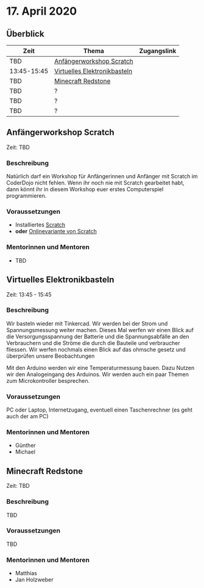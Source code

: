 # 17. April 2020


## Überblick

| Zeit        | Thema                                                             | Zugangslink                                                |
|-------------|-------------------------------------------------------------------|------------------------------------------------------------|
| TBD         | [Anfängerworkshop Scratch](#anfängerworkshop-scratch)             |                                                            |
| 13:45-15:45 | [Virtuelles Elektronikbasteln](#virtuelles-elektronikbasteln)     |                                                            |
| TBD         | [Minecraft Redstone](#minecraft-redstone)                         |                                                            |
| TBD         | ?                                                                 |                                                            |
| TBD         | ?                                                                 |                                                            |
| TBD         | ?                                                                 |                                                            |


## Anfängerworkshop Scratch

Zeit: TBD

### Beschreibung

Natürlich darf ein Workshop für Anfängerinnen und Anfänger mit Scratch im CoderDojo nicht fehlen. Wenn ihr noch nie mit Scratch gearbeitet habt, dann könnt ihr in diesem Workshop euer erstes Computerspiel programmieren.

### Voraussetzungen

* Installiertes [Scratch](https://scratch.mit.edu/download)
* **oder** [Onlinevariante von Scratch](https://scratch.mit.edu/)

### Mentorinnen und Mentoren

* TBD


## Virtuelles Elektronikbasteln

Zeit: 13:45 - 15:45

### Beschreibung

Wir basteln wieder mit Tinkercad. Wir werden bei der Strom und Spannungsmessung weiter machen. Dieses Mal werfen wir einen Blick auf die Versorgungsspannung der Batterie und die Spannungsabfälle an den Verbrauchern und die Ströme die durch die Bauteile und verbraucher fliessen. Wir werfen nochmals einen Blick auf das ohmsche gesetz und überprüfen unsere Beobachtungen

Mit den Arduino werden wir eine Temperaturmessung bauen. Dazu Nutzen wir den Analogeingang des Arduinos. Wir werden auch ein paar Themen zum Microkontroller besprechen. 

### Voraussetzungen

PC oder Laptop, Internetzugang, eventuell einen Taschenrechner (es geht auch der am PC)

### Mentorinnen und Mentoren

* Günther
* Michael


## Minecraft Redstone

Zeit: TBD

### Beschreibung

TBD

### Voraussetzungen

TBD

### Mentorinnen und Mentoren

* Matthias
* Jan Holzweber
